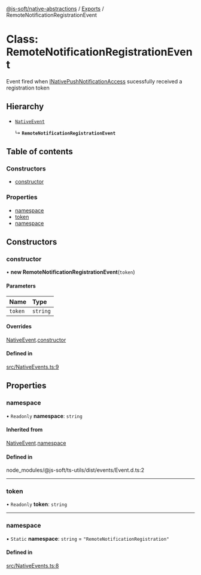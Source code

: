 [@js-soft/native-abstractions](../README.md) / [Exports](../modules.md) / RemoteNotificationRegistrationEvent

# Class: RemoteNotificationRegistrationEvent

Event fired when [INativePushNotificationAccess](../interfaces/INativePushNotificationAccess.md) sucessfully received a registration token

## Hierarchy

-   [`NativeEvent`](NativeEvent.md)

    ↳ **`RemoteNotificationRegistrationEvent`**

## Table of contents

### Constructors

-   [constructor](RemoteNotificationRegistrationEvent.md#constructor)

### Properties

-   [namespace](RemoteNotificationRegistrationEvent.md#namespace)
-   [token](RemoteNotificationRegistrationEvent.md#token)
-   [namespace](RemoteNotificationRegistrationEvent.md#namespace)

## Constructors

### constructor

• **new RemoteNotificationRegistrationEvent**(`token`)

#### Parameters

| Name    | Type     |
| :------ | :------- |
| `token` | `string` |

#### Overrides

[NativeEvent](NativeEvent.md).[constructor](NativeEvent.md#constructor)

#### Defined in

[src/NativeEvents.ts:9](https://github.com/js-soft/ts-native-access/blob/68cf98a/packages/abstractions/src/NativeEvents.ts#L9)

## Properties

### namespace

• `Readonly` **namespace**: `string`

#### Inherited from

[NativeEvent](NativeEvent.md).[namespace](NativeEvent.md#namespace)

#### Defined in

node_modules/@js-soft/ts-utils/dist/events/Event.d.ts:2

---

### token

• `Readonly` **token**: `string`

---

### namespace

▪ `Static` **namespace**: `string` = `"RemoteNotificationRegistration"`

#### Defined in

[src/NativeEvents.ts:8](https://github.com/js-soft/ts-native-access/blob/68cf98a/packages/abstractions/src/NativeEvents.ts#L8)
